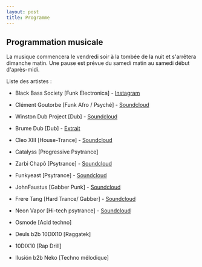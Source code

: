 ```yaml
---
layout: post
title: Programme
---
```


## Programmation musicale

La musique commencera le vendredi soir à la tombée de la nuit et s'arrêtera dimanche matin.
Une pause est prévue du samedi matin au samedi début d'après-midi.

Liste des artistes :

- Black Bass Society [Funk Electronica] - [Instagram](https://www.instagram.com/p/CXLwXQsgvnu/)

- Clément Goutorbe [Funk Afro / Psyché] - [Soundcloud](https://soundcloud.com/funkyeast)

- Winston Dub Project [Dub] - [Soundcloud](https://soundcloud.com/winstondubproject/sets/terranomads)

- Brume Dub [Dub] - [Extrait](/assets/music/brume_dub-space_dub.mp3)

- Cleo XIII [House-Trance] - [Soundcloud](https://soundcloud.com/cleoxiii)

- Catalyss [Progressive Psytrance]

- Zarbi Chapô [Psytrance] - [Soundcloud](https://soundcloud.com/zarbi-chapo)

- Funkyeast [Psytrance] - [Soundcloud](https://soundcloud.com/funkyeast)

- JohnFaustus [Gabber Punk] - [Soundcloud](https://soundcloud.com/johnfaustus)

- Frere Tang [Hard Trance/ Gabber] - [Soundcloud](https://soundcloud.com/dr-lobo)

- Neon Vapor [Hi-tech psytrance] - [Soundcloud](https://soundcloud.com/neonvapor)

- Osmode [Acid techno]

- Deuls b2b 10DIX10 [Raggatek]

- 10DIX10 [Rap Drill]

- Ilusión b2b Neko [Techno mélodique]

